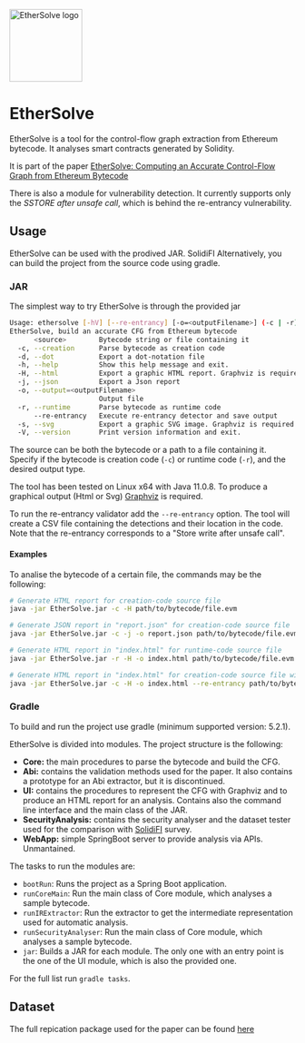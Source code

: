 <img src="https://github.com/VersusF/EtherSolve/blob/master/Logo/Logo.png" alt="EtherSolve logo" width="128px" height="128px"><br>
# EtherSolve

EtherSolve is a tool for the control-flow graph extraction from Ethereum bytecode. It analyses smart contracts generated by Solidity.

It is part of the paper [EtherSolve: Computing an Accurate Control-Flow Graph from Ethereum Bytecode](https://arxiv.org/pdf/2103.09113.pdf)

There is also a module for vulnerability detection. It currently supports only the *SSTORE after unsafe call*, which is behind the re-entrancy vulnerability.

## Usage

EtherSolve can be used with the prodived JAR.
SolidiFI
Alternatively, you can build the project from the source code using gradle.

### JAR

The simplest way to try EtherSolve is through the provided jar

```bash
Usage: ethersolve [-hV] [--re-entrancy] [-o=<outputFilename>] (-c | -r) (-j | -H | -s | -d) <source>
EtherSolve, build an accurate CFG from Ethereum bytecode
      <source>        Bytecode string or file containing it
  -c, --creation      Parse bytecode as creation code
  -d, --dot           Export a dot-notation file
  -h, --help          Show this help message and exit.
  -H, --html          Export a graphic HTML report. Graphviz is required!
  -j, --json          Export a Json report
  -o, --output=<outputFilename>
                      Output file
  -r, --runtime       Parse bytecode as runtime code
      --re-entrancy   Execute re-entrancy detector and save output
  -s, --svg           Export a graphic SVG image. Graphviz is required!
  -V, --version       Print version information and exit.
```

The source can be both the bytecode or a path to a file containing it.
Specify if the bytecode is creation code (`-c`) or runtime code (`-r`), and the desired output type.

The tool has been tested on Linux x64 with Java 11.0.8. To produce a graphical output (Html or Svg) [Graphviz](https://graphviz.org/) is required.

To run the re-entrancy validator add the `--re-entrancy` option. The tool will create a CSV file containing the detections and their location in the code. Note that the re-entrancy corresponds to a "Store write after unsafe call".

#### Examples

To analise the bytecode of a certain file, the commands may be the following:

```bash
# Generate HTML report for creation-code source file
java -jar EtherSolve.jar -c -H path/to/bytecode/file.evm
```

```bash
# Generate JSON report in "report.json" for creation-code source file
java -jar EtherSolve.jar -c -j -o report.json path/to/bytecode/file.evm
```

```bash
# Generate HTML report in "index.html" for runtime-code source file
java -jar EtherSolve.jar -r -H -o index.html path/to/bytecode/file.evm
```

```bash
# Generate HTML report in "index.html" for creation-code source file with re-entrancy detection analysis
java -jar EtherSolve.jar -c -H -o index.html --re-entrancy path/to/bytecode/file.evm
```

### Gradle

To build and run the project use gradle (minimum supported version: 5.2.1).

EtherSolve is divided into modules. The project structure is the following:
- **Core:** the main procedures to parse the bytecode and build the CFG.
- **Abi:** contains the validation methods used for the paper. It also contains a prototype for an Abi extractor, but it is discontinued.
- **UI:** contains the procedures to represent the CFG with Graphviz and to produce an HTML report for an analysis. Contains also the command line interface and the main class of the JAR.
- **SecurityAnalysis:** contains the security analyser and the dataset tester used for the comparison with [SolidiFI](https://arxiv.org/pdf/2005.11613.pdf) survey.
- **WebApp:** simple SpringBoot server to provide analysis via APIs. Unmantained.

The tasks to run the modules are:
- `bootRun`: Runs the project as a Spring Boot application.
- `runCoreMain`: Run the main class of Core module, which analyses a sample bytecode.
- `runIRExtractor`: Run the extractor to get the intermediate representation used for automatic analysis.
- `runSecurityAnalyser`: Run the main class of Core module, which analyses a sample bytecode.
- `jar`: Builds a JAR for each module. The only one with an entry point is the one of the UI module, which is also the provided one.

For the full list run `gradle tasks`.

## Dataset

The full repication package used for the paper can be found [here](https://github.com/SeUniVr/EtherSolve_ICPC2021_ReplicationPackage)